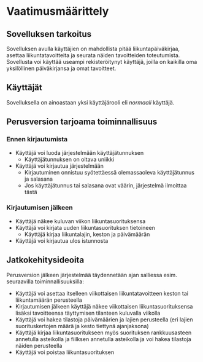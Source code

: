 # Vaatimusmäärittely

## Sovelluksen tarkoitus

Sovelluksen avulla käyttäjien on mahdollista pitää liikuntapäiväkirjaa, 
asettaa liikuntatavoitteita ja seurata näiden tavoitteiden toteutumista. 
Sovellusta voi käyttää useampi rekisteröitynyt käyttäjä, joilla on 
kaikilla oma yksilöllinen päiväkirjansa ja omat tavoitteet.

## Käyttäjät

Sovelluksella on ainoastaan yksi käyttäjärooli eli *normaali* käyttäjä. 

## Perusversion tarjoama toiminnallisuus

### Ennen kirjautumista

- Käyttäjä voi luoda järjestelmään käyttäjätunnuksen
	- Käyttäjätunnuksen on oltava uniikki
- Käyttäjä voi kirjautua järjestelmään 
	- Kirjautuminen onnistuu syötettäessä olemassaoleva käyttäjätunnus 
ja salasana 
	- Jos käyttäjätunnus tai salasana ovat väärin, järjestelmä 
ilmoittaa tästä

### Kirjautumisen jälkeen

- Käyttäjä näkee kuluvan viikon liikuntasuorituksensa
- Käyttäjä voi kirjata uuden liikuntasuorituksen tietoineen
	- Käyttäjä kirjaa liikuntalajin, keston ja päivämäärän
- Käyttäjä voi kirjautua ulos istunnosta

## Jatkokehitysideoita

Perusversion jälkeen järjestelmää täydennetään ajan salliessa esim. seuraavilla 
toiminnallisuuksilla:

- Käyttäjä voi asettaa itselleen viikottaisen liikuntatavoitteen keston tai liikuntamäärän 
perusteella
- Kirjautumisen jälkeen käyttäjä näkee viikottaisen liikuntasuorituksensa lisäksi tavoitteensa 
täyttymisen tilanteen kuluvalla viikolla
- Käyttäjä voi hakea tilastoja päivämäärien ja lajien perusteella (eri lajien suorituskertojen määrä ja 
kesto tiettynä ajanjaksona)
- Käyttäjä kirjaa liikuntasuoritukseen myös suorituksen rankkuusasteen annetulla asteikolla ja fiilksen annetulla asteikolla ja voi hakea tilastoja näiden perusteella
- Käyttäjä voi poistaa liikuntasuorituksen
  

